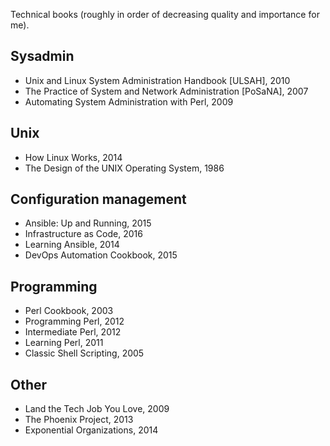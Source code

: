 Technical books (roughly in order of decreasing quality and importance for me).

Sysadmin
--------

* Unix and Linux System Administration Handbook [ULSAH], 2010
* The Practice of System and Network Administration [PoSaNA], 2007
* Automating System Administration with Perl, 2009

Unix
----

* How Linux Works, 2014
* The Design of the UNIX Operating System, 1986

Configuration management
------------------------

* Ansible: Up and Running, 2015
* Infrastructure as Code, 2016
* Learning Ansible, 2014
* DevOps Automation Cookbook, 2015

Programming
-----------

* Perl Cookbook, 2003
* Programming Perl, 2012
* Intermediate Perl, 2012
* Learning Perl, 2011
* Classic Shell Scripting, 2005

Other
-----

* Land the Tech Job You Love, 2009
* The Phoenix Project, 2013
* Exponential Organizations, 2014
